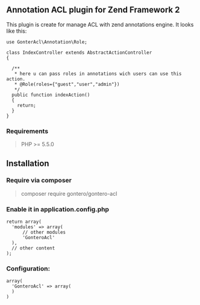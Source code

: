 ## Annotation ACL plugin for Zend Framework 2

This plugin is create for manage ACL with zend annotations engine. It looks like this:

```
use GonterAcl\Annotation\Role;

class IndexController extends AbstractActionController
{

  /**
   * here u can pass roles in annotations wich users can use this action.
   * @Role(roles={"guest","user","admin"})
   */
  public function indexAction()
  {
    return;
  }
}
```

### Requirements

> PHP >= 5.5.0

## Installation

### Require via composer

> composer require gontero/gontero-acl

### Enable it in application.config.php

```
return array(
  'modules' => array(
      // other modules
      'GonteroAcl'
  ),
  // other content
);
```

### Configuration:

```
array(
  'GonteroAcl' => array(
  )
)
```

